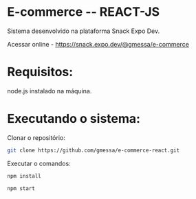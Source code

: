 # E-commerce -- REACT-JS

Sistema desenvolvido na plataforma Snack Expo Dev.

Acessar online - https://snack.expo.dev/@gmessa/e-commerce

# Requisitos:
node.js instalado na máquina.

# Executando o sistema:

Clonar o repositório: 
```bash
git clone https://github.com/gmessa/e-commerce-react.git 
```
Executar o comandos: 

```bash
npm install 
```
```bash
npm start 
```

